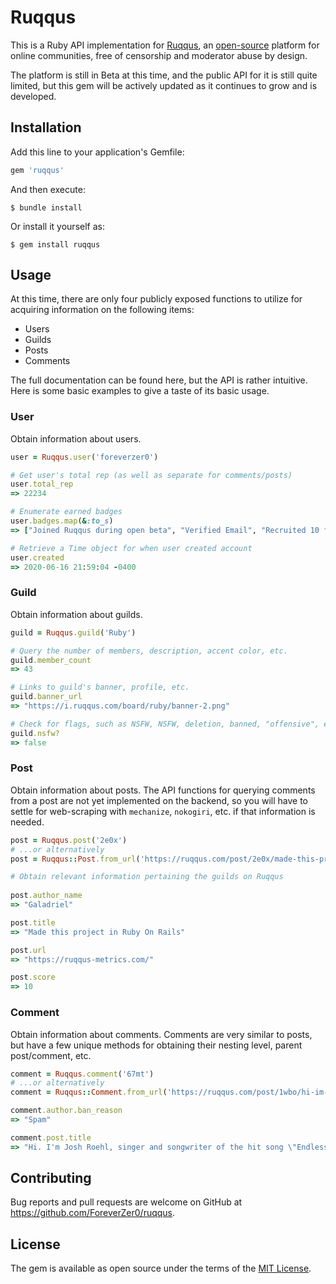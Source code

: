 # Ruqqus

This is a Ruby API implementation for [Ruqqus](https://ruqqus.com/), an [open-source](https://github.com/ruqqus/ruqqus) platform for online communities, free of censorship and moderator abuse by design. 

The platform is still in Beta at this time, and the public API for it is still quite limited, but this gem will be actively updated as it continues to grow and is developed.
## Installation

Add this line to your application's Gemfile:

```ruby
gem 'ruqqus'
```

And then execute:

    $ bundle install

Or install it yourself as:

    $ gem install ruqqus

## Usage

At this time, there are only four publicly exposed functions to utilize for acquiring information on the following items:

* Users
* Guilds
* Posts
* Comments

The full documentation can be found here[](), but the API is rather intuitive. Here is some basic examples to give a taste of its basic usage.

### User

Obtain information about users.

```ruby
user = Ruqqus.user('foreverzer0')

# Get user's total rep (as well as separate for comments/posts)
user.total_rep
=> 22234

# Enumerate earned badges
user.badges.map(&:to_s)
=> ["Joined Ruqqus during open beta", "Verified Email", "Recruited 10 friends to join Ruqqus"]

# Retrieve a Time object for when user created account
user.created
=> 2020-06-16 21:59:04 -0400
```

### Guild

Obtain information about guilds.

```ruby
guild = Ruqqus.guild('Ruby')

# Query the number of members, description, accent color, etc.
guild.member_count
=> 43

# Links to guild's banner, profile, etc.
guild.banner_url
=> "https://i.ruqqus.com/board/ruby/banner-2.png"

# Check for flags, such as NSFW, NSFW, deletion, banned, "offensive", etc.
guild.nsfw?
=> false
```

### Post

Obtain information about posts. The API functions for querying comments from a post are not yet implemented on the backend, so you will have to settle for web-scraping with `mechanize`, `nokogiri`, etc. if that information is needed.

```ruby
post = Ruqqus.post('2e0x')
# ...or alternatively
post = Ruqqus::Post.from_url('https://ruqqus.com/post/2e0x/made-this-project-in-ruby-on')

# Obtain relevant information pertaining the guilds on Ruqqus
  
post.author_name
=> "Galadriel"

post.title
=> "Made this project in Ruby On Rails"

post.url
=> "https://ruqqus-metrics.com/"

post.score
=> 10
```

### Comment

Obtain information about comments. Comments are very similar to posts, but have a few unique methods for obtaining their nesting level, parent post/comment, etc.

```ruby
comment = Ruqqus.comment('67mt')
# ...or alternatively
comment = Ruqqus::Comment.from_url('https://ruqqus.com/post/1wbo/hi-im-josh-roehl-singer-and/67mt')

comment.author.ban_reason
=> "Spam"

comment.post.title
=> "Hi. I'm Josh Roehl, singer and songwriter of the hit song \"Endless Summer\". I am hosting an AMA here."
```

## Contributing

Bug reports and pull requests are welcome on GitHub at https://github.com/ForeverZer0/ruqqus.

## License

The gem is available as open source under the terms of the [MIT License](https://opensource.org/licenses/MIT).
